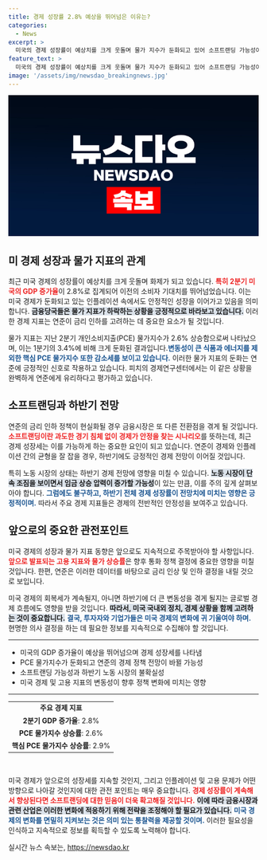 ```yaml
---
title: 경제 성장률 2.8% 예상을 뛰어넘은 이유는?
categories:
  - News
excerpt: >
  미국의 경제 성장률이 예상치를 크게 웃돌며 물가 지수가 둔화되고 있어 소프트랜딩 가능성이 높아지고 있다. 금리 인하 기대감이 커지는 가운데, 상반기 성장과 인플레이션 냉각이 긍정적 신호로 해석된다.
feature_text: >
  미국의 경제 성장률이 예상치를 크게 웃돌며 물가 지수가 둔화되고 있어 소프트랜딩 가능성이 높아지고 있다. 금리 인하 기대감이 커지는 가운데, 상반기 성장과 인플레이션 냉각이 긍정적 신호로 해석된다.
image: '/assets/img/newsdao_breakingnews.jpg'
---
```


<p><img src="/assets/img/newsdao_breakingnews.jpg" alt="firstkoreanews 속보" /></p>

<h2 data-ke-size="size26">미 경제 성장과 물가 지표의 관계</h2>

<p data-ke-size="size16">최근 미국 경제의 성장률이 예상치를 크게 웃돌며 화제가 되고 있습니다. <b><span style="color: #ee2323;">특히 2분기 미국의 GDP 증가율</span></b>이 2.8%로 집계되어 이전의 소비자 기대치를 뛰어넘었습니다. 이는 미국 경제가 둔화되고 있는 인플레이션 속에서도 안정적인 성장을 이어가고 있음을 의미합니다. <b><span style="background-color: #21538527;">금융당국들은 물가 지표가 하락하는 상황을 긍정적으로 바라보고 있습니다.</span></b> 이러한 경제 지표는 연준이 금리 인하를 고려하는 데 중요한 요소가 될 것입니다. </p>

<p data-ke-size="size16">물가 지표는 지난 2분기 개인소비지출(PCE) 물가지수가 2.6% 상승함으로써 나타났으며, 이는 1분기의 3.4%에 비해 크게 둔화된 결과입니다.<b><span style="color: #1a5490;">변동성이 큰 식품과 에너지를 제외한 핵심 PCE 물가지수 또한 감소세를 보이고 있습니다.</span></b> 이러한 물가 지표의 둔화는 연준에 긍정적인 신호로 작용하고 있습니다. 피치의 경제연구센터에서는 이 같은 상황을 완벽하게 연준에게 유리하다고 평가하고 있습니다. </p>

<h2 data-ke-size="size26">소프트랜딩과 하반기 전망</h2>

<p data-ke-size="size16">연준의 금리 인하 정책이 현실화될 경우 금융시장은 또 다른 전환점을 겪게 될 것입니다. <b><span style="color: #ee2323;">소프트랜딩이란 과도한 경기 침체 없이 경제가 안정을 찾는 시나리오</span></b>를 뜻하는데, 최근 경제 성장세는 이를 가능하게 하는 중요한 요인이 되고 있습니다. 연준이 경제와 인플레이션 간의 균형을 잘 잡을 경우, 하반기에도 긍정적인 경제 전망이 이어질 것입니다.</p>

<p data-ke-size="size16">특히 노동 시장의 상태는 하반기 경제 전망에 영향을 미칠 수 있습니다. <b><span style="background-color: #21538527;">노동 시장이 단속 조짐을 보이면서 임금 상승 압력이 증가할 가능성</span></b>이 있는 만큼, 이를 주의 깊게 살펴보아야 합니다. <b><span style="color: #1a5490;">그럼에도 불구하고, 하반기 전체 경제 성장률이 전망치에 미치는 영향은 긍정적이며.</span></b> 따라서 주요 경제 지표들은 경제의 전반적인 안정성을 보여주고 있습니다.</p>

<h2 data-ke-size="size26">앞으로의 중요한 관전포인트</h2>

<p data-ke-size="size16">미국 경제의 성장과 물가 지표 동향은 앞으로도 지속적으로 주목받아야 할 사항입니다. <b><span style="color: #ee2323;">앞으로 발표되는 고용 지표와 물가 상승률</span></b>은 향후 통화 정책 결정에 중요한 영향을 미칠 것입니다. 한편, 연준은 이러한 데이터를 바탕으로 금리 인상 및 인하 결정을 내릴 것으로 보입니다.</p>

<p data-ke-size="size16">미국 경제의 회복세가 계속될지, 아니면 하반기에 더 큰 변동성을 겪게 될지는 글로벌 경제 흐름에도 영향을 받을 것입니다. <b><span style="background-color: #21538527;">따라서, 미국 국내외 정치, 경제 상황을 함께 고려하는 것이 중요합니다.</span></b> <b><span style="color: #1a5490;">결국, 투자자와 기업가들은 미국 경제의 변화에 귀 기울여야 하며.</span></b> 현명한 의사 결정을 하는 데 필요한 정보를 지속적으로 수집해야 할 것입니다.</p>

<hr>

<ul>
  <li>미국의 GDP 증가율이 예상을 뛰어넘으며 경제 성장세를 나타냄</li>
  <li>PCE 물가지수가 둔화되고 연준의 경제 정책 전망이 바뀔 가능성</li>
  <li>소프트랜딩 가능성과 하반기 노동 시장의 불확실성</li>
  <li>미국 경제 및 고용 지표의 변동성이 향후 정책 변화에 미치는 영향</li>
</ul>

<hr>

<table style="width: 100%; border-collapse: collapse;">
  <tr>
    <td style="text-align: center; height: 17px;"><b>주요 경제 지표</b></td>
  </tr>
  <tr>
    <td style="text-align: center; height: 17px;"><b>2분기 GDP 증가율</b>: 2.8%</td>
  </tr>
  <tr>
    <td style="text-align: center; height: 17px;"><b>PCE 물가지수 상승률</b>: 2.6%</td>
  </tr>
  <tr>
    <td style="text-align: center; height: 17px;"><b>핵심 PCE 물가지수 상승률</b>: 2.9%</td>
  </tr>
</table>

<p data-ke-size="size16">&nbsp;</p>

<p data-ke-size="size16">미국 경제가 앞으로의 성장세를 지속할 것인지, 그리고 인플레이션 및 고용 문제가 어떤 방향으로 나아갈 것인지에 대한 관전 포인트는 매우 중요합니다. <b><span style="color: #ee2323;">경제 성장률이 계속해서 향상된다면 소프트랜딩에 대한 믿음이 더욱 확고해질 것입니다.</span></b> <b><span style="background-color: #21538527;">이에 따라 금융시장과 관련 산업은 이러한 변화에 적응하기 위해 전략을 조정해야 할 필요가 있습니다.</span></b> <b><span style="color: #1a5490;">미국 경제의 변화를 면밀히 지켜보는 것은 의미 있는 통찰력을 제공할 것이며.</span></b> 이러한 필요성을 인식하고 지속적으로 정보를 획득할 수 있도록 노력해야 합니다.</p>
실시간 뉴스 속보는, <a href="https://newsdao.kr" rel="dofollow">https://newsdao.kr</a>


